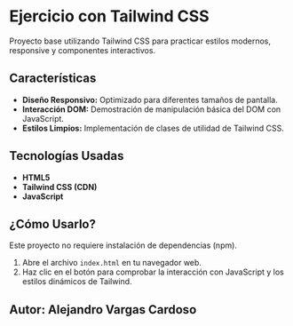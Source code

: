 # Ejercicio con Tailwind CSS

Proyecto base utilizando Tailwind CSS para practicar estilos modernos, responsive y componentes interactivos.

## Características

* **Diseño Responsivo:** Optimizado para diferentes tamaños de pantalla.
* **Interacción DOM:** Demostración de manipulación básica del DOM con JavaScript.
* **Estilos Limpios:** Implementación de clases de utilidad de Tailwind CSS.

## Tecnologías Usadas

- **HTML5**
- **Tailwind CSS (CDN)**
- **JavaScript**

## ¿Cómo Usarlo?

Este proyecto no requiere instalación de dependencias (npm).

1.  Abre el archivo `index.html` en tu navegador web.
2.  Haz clic en el botón para comprobar la interacción con JavaScript y los estilos dinámicos de Tailwind.

## Autor: Alejandro Vargas Cardoso
